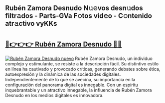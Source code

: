 ## Rubén Zamora Desnudo N𝚞𝚎vos desn𝚞dos filtr𝚊dos - Parts-GVa F𝚘tos vid𝚎o - C𝚘ntenido atr𝚊ctivo vyKKs

# <h2><a href="http://mb8t29.tromn.icu/?c=Rub%c3%a9n+Zamora+Desnudo">🔗👉👉👉 Rubén Zamora Desnudo 🔗🔗</a></h2>

[![Rubén Zamora Desnudo nuevo](https://i.imgur.com/pEAQMta.gif)](http://mb8t29.tromn.icu/?c=Rub%c3%a9n+Zamora+Desnudo)
Rubén Zamora Desnudo, un individuo complejo y estimulante, se resiste a la descripción fácil. Su distintivo estilo en línea ha cautivado y provocado críticas, generando debates sobre ética, autoexpresión y la dinámica de las sociedades digitales. Independientemente de lo que se avecina, su importancia en la configuración del panorama digital es innegable. Con un espíritu inquebrantable y un atractivo innegable, la influencia de Rubén Zamora Desnudo en los medios digitales es innovadora.
